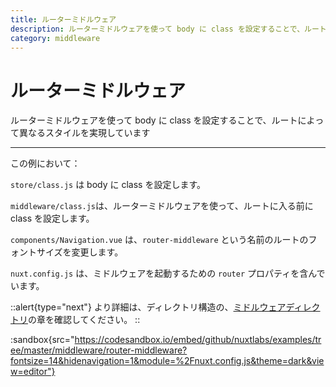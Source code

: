 ```yaml
---
title: ルーターミドルウェア
description: ルーターミドルウェアを使って body に class を設定することで、ルートによって異なるスタイルを実現しています
category: middleware
---
```


# ルーターミドルウェア

ルーターミドルウェアを使って body に class を設定することで、ルートによって異なるスタイルを実現しています

---

この例において：

`store/class.js` は body に class を設定します。

`middleware/class.js`は、ルーターミドルウェアを使って、ルートに入る前に class を設定します。

`components/Navigation.vue` は、`router-middleware` という名前のルートのフォントサイズを変更します。

`nuxt.config.js` は、ミドルウェアを起動するための `router` プロパティを含んでいます。

::alert{type="next"}
より詳細は、ディレクトリ構造の、[ミドルウェアディレクトリ](/docs/directory-structure/middleware#ルーターミドルウェア)の章を確認してください。
::

:sandbox{src="https://codesandbox.io/embed/github/nuxtlabs/examples/tree/master/middleware/router-middleware?fontsize=14&hidenavigation=1&module=%2Fnuxt.config.js&theme=dark&view=editor"}
